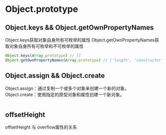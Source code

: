 # Object.prototype


## Object.keys && Object.getOwnPropertyNames

Object.keys获取对象自身所有可枚举的属性
Object.getOwnPropertyNames获取对象自身所有可枚举和不可枚举的属性

``` js
Object.keys(Array.prototype) // []
Object.getOwnPropertyNames(Array.prototype) // ['length', 'constructor', ...]
```

## Object.assign && Object.create
Object.assign：通过复制一个或多个对象来创建一个新的对象。
Object.create：使用指定的原型对象和属性创建一个新对象。

```js

```



## offsetHeight
offsetHeight 与 overflow属性的关系
